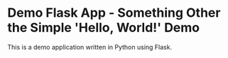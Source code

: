 # Demo Flask App - Something Other the Simple 'Hello, World!' Demo
  
This is a demo application written in Python using Flask.
